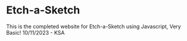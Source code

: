 # Etch-a-Sketch

This is the completed website for Etch-a-Sketch using Javascript, Very Basic!
10/11/2023 - KSA
